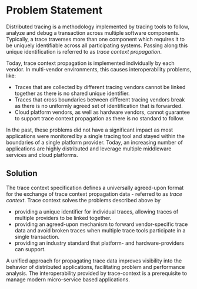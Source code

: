 # Problem Statement

Distributed tracing is a methodology implemented by tracing tools to follow, analyze
and debug a transaction across multiple software components. Typically, a trace
traverses more than one component which requires it to be uniquely identifiable
across all participating systems. Passing along this unique identification is
referred to as *trace context propagation*.

Today, trace context propagation is implemented individually by each vendor.
In multi-vendor environments, this causes interoperability problems, like:

- Traces that are collected by different tracing vendors cannot be linked together
  as there is no shared unique identifier.
- Traces that cross boundaries between different tracing vendors break as there
  is no uniformly agreed set of identification that is forwarded.
- Cloud platform vendors, as well as hardware vendors, cannot guarantee to support
  trace context propagation as there is no standard to follow.

In the past, these problems did not have a significant impact as most applications
were monitored by a single tracing tool and stayed within the boundaries of a single
platform provider. Today, an increasing number of applications are highly
distributed and leverage multiple middleware services and cloud platforms.

## Solution

The trace context specification defines a universally agreed-upon format for the
exchange of trace context propagation data - referred to as *trace context*. Trace
context solves the problems described above by

- providing a unique identifier for individual traces, allowing traces of multiple
  providers to be linked together.
- providing an agreed-upon mechanism to forward vendor-specific trace data and
  avoid broken traces when multiple trace tools participate in a single transaction.
- providing an industry standard that platform- and hardware-providers can support.

A unified approach for propagating trace data improves visibility into the behavior
of distributed applications, facilitating problem and performance analysis.
The interoperability provided by trace-context is a prerequisite to manage modern
micro-service based applications.
